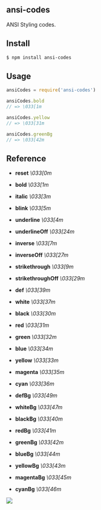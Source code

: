 ## ansi-codes

ANSI Styling codes.

## Install

```bash
$ npm install ansi-codes
```

## Usage

```js
ansiCodes = require('ansi-codes')

ansiCodes.bold
// => \033[1m

ansiCodes.yellow
// => \033[31m

ansiCodes.greenBg
// => \033[42m
```

## Reference

* **reset**  *\033[0m*
* **bold**  *\033[1m*
* **italic**  *\033[3m*
* **blink**  *\033[5m*
* **underline**  *\033[4m*
* **underlineOff**  *\033[24m*
* **inverse**  *\033[7m*
* **inverseOff**  *\033[27m*
* **strikethrough**  *\033[9m*
* **strikethroughOff**  *\033[29m*


* **def**  *\033[39m*
* **white**  *\033[37m*
* **black**  *\033[30m*
* **red**  *\033[31m*
* **green**  *\033[32m*
* **blue**  *\033[34m*
* **yellow**  *\033[33m*
* **magenta**  *\033[35m*
* **cyan**  *\033[36m*


* **defBg**  *\033[49m*
* **whiteBg**  *\033[47m*
* **blackBg**  *\033[40m*
* **redBg**  *\033[41m*
* **greenBg**  *\033[42m*
* **blueBg**  *\033[44m*
* **yellowBg**  *\033[43m*
* **magentaBg**  *\033[45m*
* **cyanBg**  *\033[46m*

![](https://dl.dropboxusercontent.com/s/r19djuexd699h44/npmel_22.jpg)
